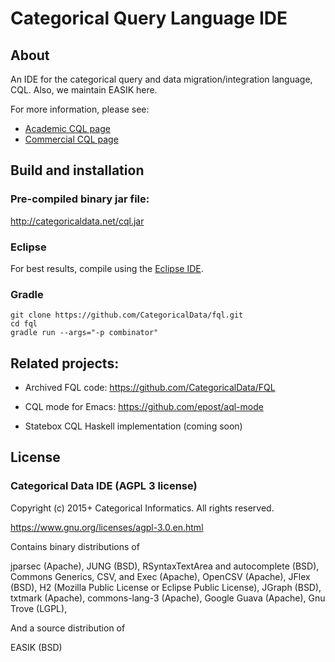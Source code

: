 Categorical Query Language IDE
====

About
-----

An IDE for the categorical query and data migration/integration language, CQL.  Also, we maintain EASIK here.

For more information, please see:
- [Academic CQL page](categoricaldata.net/cql.html)
- [Commercial CQL page](http://categorical.info/)

Build and installation
----------------------

### Pre-compiled binary jar file:

http://categoricaldata.net/cql.jar

### Eclipse
	
For best results, compile using the [Eclipse IDE](https://eclipse.org/jdt/).

### Gradle

    git clone https://github.com/CategoricalData/fql.git
    cd fql
    gradle run --args="-p combinator"

Related projects:
--------------

- Archived FQL code: https://github.com/CategoricalData/FQL

- CQL mode for Emacs: https://github.com/epost/aql-mode

- Statebox CQL Haskell implementation (coming soon)

License
-------

### Categorical Data IDE (AGPL 3 license)

Copyright (c) 2015+ Categorical Informatics.  All rights reserved.

https://www.gnu.org/licenses/agpl-3.0.en.html

Contains binary distributions of

jparsec (Apache),
JUNG (BSD),
RSyntaxTextArea and autocomplete (BSD),
Commons Generics, CSV, and Exec (Apache),
OpenCSV (Apache),
JFlex (BSD),
H2 (Mozilla Public License or Eclipse Public License),
JGraph (BSD),
txtmark (Apache),
commons-lang-3 (Apache),
Google Guava (Apache),
Gnu Trove (LGPL),

And a source distribution of

EASIK (BSD)

